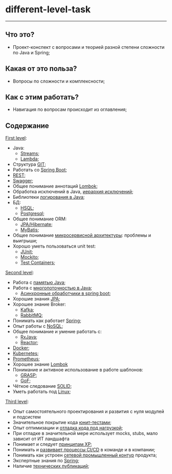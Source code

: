 # different-level-task

***

## Что это?

* Проект-конспект с вопросами и теорией разной степени сложности по Java и Spring;

## Какая от это польза?

* Вопросы по сложности и комплексности;

## Как с этим работать?

* Навигация по вопросам происходит из оглавления;

## Содержание

[First level](first%20level):

- Java:
    - [Streams](first%20level/streams/README.md);
    - [Lambda](first%20level/lambdas/README.md);
- Структура [GIT](first%20level/git/README.md);
- Работать со [Spring Boot](common/spring/README.md);
- [REST](first%20level/rest/README.md);
- [Swagger](first%20level/swagger/README.md);
- Общее понимание аннотаций [Lombok](common/lombok/README.md);
- Обработка исключений в Java, [иерархия исключений](first%20level/ecxeptions/README.md);
- Библиотеки [логирования в Java](first%20level/logging/README.md);
- БД:
    - [HSQL](first%20level/hsql/README.md);
    - [Postgresql](first%20level/postgres/README.md);
- Общее понимание ORM:
    - [JPA/Hibernate](second%20level/jpa/README.md);
    - [MyBatis](first%20level/mybatis/README.md);
- Общее понимание [микросервисной архитектуры](first%20level/microservices/README.md): проблемы и выигрыши;
- Хорошо уметь пользоваться unit test:
    - [JUnit](first%20level/junit/README.md);
    - [Mockito](first%20level/mockito/README.md);
    - [Test Containers](first%20level/tc/README.md);

[Second level](second%20level):

- Работа с [памятью Java](second%20level/memory/README.md);
- Работа с [многопоточностью в Java](second%20level/multithreading/README.md);
    - [Асинхронные обработчики в spring boot](second%20level/async/README.md);
- Хорошие знания [JPA](second%20level/jpa/README.md);
- Хорошее знание Broker:
    - [Kafka](second%20level/kafka/README.md);
    - [RabbitMQ](second%20level/rabbit/README.md);
- Понимать как работает [Spring](common/spring/README.md);
- Опыт работы с [NoSQL](second%20level/nosql/README.md);
- Общее понимание и умение работать с:
    - [RxJava](second%20level/rx_java/README.md);
    - [Reactor](second%20level/reactor/README.md);
- [Docker](second%20level/docker/README.md);
- [Kubernetes](second%20level/kubernetes/README.md);
- [Prometheus](second%20level/prometheus/README.md);
- Хорошее знание [Lombok](common/lombok/README.md)
- Понимание и активное использование в работе шаблонов:
    - [GRASP](second%20level/grasp/README.md);
    - [GoF](second%20level/gof/README.md);
- Чёткое следование [SOLID](second%20level/solid/README.md);
- Уметь работать под [Linux](second%20level/linux/README.md);

[Third level](third%20level):

- Опыт самостоятельного проектирования и развития с нуля модулей и подсистем
- Значительное покрытие кода [юнит-тестами](common/ut/README.md);
- Опыт оптимизации и [отладка кода под нагрузкой](third%20level/debug_under_load/README.md);
- При отладке в значительной мере использует mocks, stubs, мало зависит от ИТ ландшафта
- Понимает и следует [принципам XP](third%20level/xp/README.md);
- Понимать и [развивает процессы CI/CD](third%20level/ci_cd/README.md) в команде и в компании;
- Понимать как устроен [сетевой промышленный контур](third%20level/alfa_network/README.md) продукта;
- Экспертные знания по [Spring](common/spring/README.md);
- Наличие [технических публикаций](third%20level/articles/README.md);